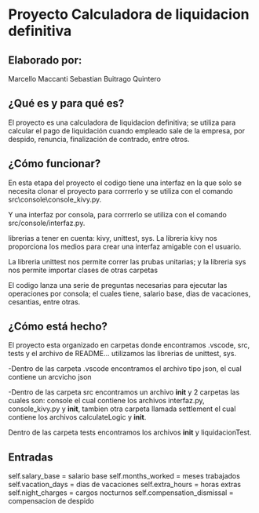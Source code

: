 # Proyecto Calculadora de liquidacion definitiva

## Elaborado por: 

Marcello Maccanti
Sebastian Buitrago Quintero


## ¿Qué es y para qué es?

El proyecto es una calculadora de liquidacion definitiva; se utiliza para calcular el pago de liquidación cuando empleado
sale de la empresa, por despido, renuncia, finalización de contrado, entre otros.

## ¿Cómo funcionar?

En esta etapa del proyecto el codigo tiene una interfaz en la que solo se necesita clonar el proyecto para corrrerlo y se utiliza con el comando src\console\console_kivy.py.

Y una interfaz por consola, para corrrerlo se utiliza con el comando src/console/interfaz.py. 

librerias a tener en cuenta: kivy, unittest, sys.
La libreria kivy nos proporciona los medios para crear una interfaz amigable con el usuario.

La libreria unittest nos permite correr las prubas unitarias; y la libreria sys nos permite importar clases de otras carpetas

El codigo lanza una serie de preguntas necesarias para ejecutar las operaciones por consola; el cuales tiene, salario base, dias de vacaciones,
cesantias, entre otras.

## ¿Cómo está hecho?

El proyecto esta organizado en carpetas donde encontramos .vscode, src, tests y el archivo de README... 
utilizamos las librerias de unittest, sys.

-Dentro de las carpeta .vscode encontramos el archivo tipo json, el cual contiene un arcvicho json 

-Dentro de las carpeta src encontramos un archivo __init__ y 2 carpetas las cuales son: console el cual contiene los archivos interfaz.py, console_kivy.py y __init__, tambien otra carpeta llamada settlement el cual contiene los archivos calculateLogic y __init__. 

Dentro de las carpeta tests encontramos los archivos __init__ y liquidacionTest.

## Entradas
self.salary_base = salario base
self.months_worked = meses trabajados
self.vacation_days = dias de vacaciones
self.extra_hours = horas extras
self.night_charges = cargos nocturnos
self.compensation_dismissal = compensacion de despido


